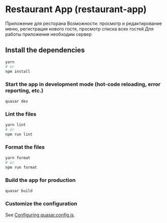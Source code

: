 # Restaurant App (restaurant-app)

Приложение для ресторана
Возможности: просмотр и редактирование меню, регистрация нового гостя, просмотр списка всех гостей
Для работы приложения необходим сервер

## Install the dependencies
```bash
yarn
# or
npm install
```

### Start the app in development mode (hot-code reloading, error reporting, etc.)
```bash
quasar dev
```


### Lint the files
```bash
yarn lint
# or
npm run lint
```


### Format the files
```bash
yarn format
# or
npm run format
```



### Build the app for production
```bash
quasar build
```

### Customize the configuration
See [Configuring quasar.config.js](https://v2.quasar.dev/quasar-cli-vite/quasar-config-js).
